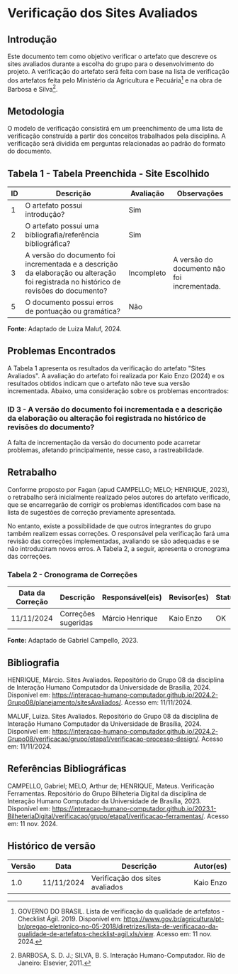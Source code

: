 # Verificação dos Sites Avaliados

## Introdução

Este documento tem como objetivo verificar o artefato que descreve os sites avaliados durante a escolha do grupo para o desenvolvimento do projeto. A verificação do artefato será feita com base na lista de verificação dos artefatos feita pelo Ministério da Agricultura e Pecuária[^1] e na obra de Barbosa e Silva[^2].

## Metodologia

O modelo de verificação consistirá em um preenchimento de uma lista de verificação construída a partir dos conceitos trabalhados pela disciplina. A verificação será dividida em perguntas relacionadas ao padrão do formato do documento.

## Tabela 1 - Tabela Preenchida - Site Escolhido

| ID  | Descrição                                                                                             | Avaliação   | Observações                                  |
| --- | ----------------------------------------------------------------------------------------------------- | ----------- | -------------------------------------------- |
| 1   | O artefato possui introdução?                                                                          | Sim         |                                              |
| 2   | O artefato possui uma bibliografia/referência bibliográfica?                                          | Sim         |                                              |
| 3   | A versão do documento foi incrementada e a descrição da elaboração ou alteração foi registrada no histórico de revisões do documento? | Incompleto  | A versão do documento não foi incrementada.   |
| 5   | O documento possui erros de pontuação ou gramática?                                                   | Não         |                                              |

**Fonte:** Adaptado de Luiza Maluf, 2024.

## Problemas Encontrados

A Tabela 1 apresenta os resultados da verificação do artefato "Sites Avaliados". A avaliação do artefato foi realizada por Kaio Enzo (2024) e os resultados obtidos indicam que o artefato não teve sua versão incrementada. Abaixo, uma consideração sobre os problemas encontrados:

### ID 3 - A versão do documento foi incrementada e a descrição da elaboração ou alteração foi registrada no histórico de revisões do documento?

A falta de incrementação da versão do documento pode acarretar problemas, afetando principalmente, nesse caso, a rastreabilidade.

## Retrabalho

Conforme proposto por Fagan (apud CAMPELLO; MELO; HENRIQUE, 2023), o retrabalho será inicialmente realizado pelos autores do artefato verificado, que se encarregarão de corrigir os problemas identificados com base na lista de sugestões de correção previamente apresentada.

No entanto, existe a possibilidade de que outros integrantes do grupo também realizem essas correções. O responsável pela verificação fará uma revisão das correções implementadas, avaliando se são adequadas e se não introduziram novos erros. A Tabela 2, a seguir, apresenta o cronograma das correções.

### Tabela 2 - Cronograma de Correções

| Data da Correção | Descrição                    | Responsável(eis) | Revisor(es)   | Status |
| ---------------- | ---------------------------- | ---------------- | ------------- | ------ |
| 11/11/2024       | Correções sugeridas           | Márcio Henrique  | Kaio Enzo     | OK     |

**Fonte:** Adaptado de Gabriel Campello, 2023.

## Bibliografia

HENRIQUE, Márcio. Sites Avaliados. Repositório do Grupo 08 da disciplina de Interação Humano Computador da Universidade de Brasília, 2024. Disponível em: <https://interacao-humano-computador.github.io/2024.2-Grupo08/planejamento/sitesAvaliados/>. Acesso em: 11/11/2024.

MALUF, Luiza. Sites Avaliados. Repositório do Grupo 08 da disciplina de Interação Humano Computador da Universidade de Brasília, 2024. Disponível em: <https://interacao-humano-computador.github.io/2024.2-Grupo08/verificacao/grupo/etapa1/verificacao-processo-design/>. Acesso em: 11/11/2024.

## Referências Bibliográficas

CAMPELLO, Gabriel; MELO, Arthur de; HENRIQUE, Mateus. Verificação Ferramentas. Repositório do Grupo Bilheteria Digital da disciplina de Interação Humano Computador da Universidade de Brasília, 2023. Disponível em: <https://interacao-humano-computador.github.io/2023.1-BilheteriaDigital/verificacao/grupo/etapa1/verificacao-ferramentas/>. Acesso em: 11 nov. 2024.

[^1]: GOVERNO DO BRASIL. Lista de verificação da qualidade de artefatos - Checklist Ágil. 2019. Disponível em: <https://www.gov.br/agricultura/pt-br/pregao-eletronico-no-05-2018/diretrizes/lista-de-verificacao-da-qualidade-de-artefatos-checklist-agil.xls/view>. Acesso em: 11 nov. 2024.

[^2]: BARBOSA, S. D. J.; SILVA, B. S. Interação Humano-Computador. Rio de Janeiro: Elsevier, 2011.

## Histórico de versão

| Versão | Data       | Descrição                       | Autor(es)   |
| ------ | ---------- | ------------------------------- | ----------- |
| 1.0    | 11/11/2024 | Verificação dos sites avaliados  | Kaio Enzo   |
